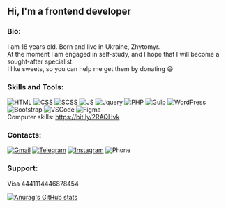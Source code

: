 ## Hi, I'm a frontend developer

### Bio:
 I am 18 years old. Born and live in Ukraine, Zhytomyr.  
 At the moment I am engaged in self-study, and I hope that I will become a sought-after specialist.  
 I like sweets, so you can help me get them by donating :smile:

### Skills and Tools:
![HTML](https://img.shields.io/badge/-HTML-0D1117?style=for-the-badge&logo=HTML5)
![CSS](https://img.shields.io/badge/-CSS-0D1117?style=for-the-badge&logo=CSS3)
![SCSS](https://img.shields.io/badge/-SCSS-0D1117?style=for-the-badge&logo=SASS)
![JS](https://img.shields.io/badge/-JavaScript-0D1117?style=for-the-badge&logo=Javascript)
![Jquery](https://img.shields.io/badge/-Jquery-0D1117?style=for-the-badge&logo=JQuery)
![PHP](https://img.shields.io/badge/-PHP-0D1117?style=for-the-badge&logo=php)
![Gulp](https://img.shields.io/badge/-Gulp-0D1117?style=for-the-badge&logo=Gulp)
![WordPress](https://img.shields.io/badge/-Wordpress-0D1117?style=for-the-badge&logo=WordPress)
![Bootstrap](https://img.shields.io/badge/-Bootstrap-0D1117?style=for-the-badge&logo=Bootstrap)
![VSCode](https://img.shields.io/badge/-VSCode-0D1117?style=for-the-badge&logo=VisualStudioCode)
![Figma](https://img.shields.io/badge/-Figma-0D1117?style=for-the-badge&logo=Figma)  
 Computer skills: https://bit.ly/2RAQHvk

### Contacts:

[![Gmail](https://img.shields.io/badge/-mail-0D1117?style=for-the-badge&logo=GMAIL)](mailto:invesvirt@gmail.com)
[![Telegram](https://img.shields.io/badge/-Telegram-0D1117?style=for-the-badge&logo=Telegram)](https://t.me/dodius)
[![Instagram](https://img.shields.io/badge/-Instagram-0D1117?style=for-the-badge&logo=instagram)](https://www.instagram.com/awesome_dodik/)
![Phone](https://img.shields.io/badge/-&#128222;+38068376102-0D1117?style=for-the-badge)

### Support:
Visa 4441114446878454

[![Anurag's GitHub stats](https://github-readme-stats.vercel.app/api?username=david-suh&hide=contribs&show_icons=true&theme=tokyonight)](https://github.com/anuraghazra/github-readme-stats)